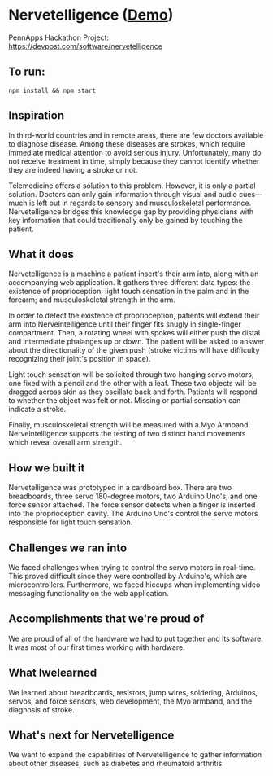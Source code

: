 # Nervetelligence ([Demo](https://nervetelligence-pennapps.herokuapp.com/quickstart/))

PennApps Hackathon Project: https://devpost.com/software/nervetelligence

## To run:
```
npm install && npm start
```

## Inspiration
In third-world countries and in remote areas, there are few doctors available to diagnose disease. Among these diseases are strokes, which require immediate medical attention to avoid serious injury. Unfortunately, many do not receive treatment in time, simply because they cannot identify whether they are indeed having a stroke or not.

Telemedicine offers a solution to this problem. However, it is only a partial solution. Doctors can only gain information through visual and audio cues—much is left out in regards to sensory and musculoskeletal performance. Nervetelligence bridges this knowledge gap by providing physicians with key information that could traditionally only be gained by touching the patient.

## What it does
Nervetelligence is a machine a patient insert's their arm into, along with an accompanying web application. It gathers three different data types: the existence of proprioception; light touch sensation in the palm and in the forearm; and musculoskeletal strength in the arm.

In order to detect the existence of proprioception, patients will extend their arm into Nerveintelligence until their finger fits snugly in single-finger compartment. Then, a rotating wheel with spokes will either push the distal and intermediate phalanges up or down. The patient will be asked to answer about the directionality of the given push (stroke victims will have difficulty recognizing their joint's position in space).

Light touch sensation will be solicited through two hanging servo motors, one fixed with a pencil and the other with a leaf. These two objects will be dragged across skin as they oscillate back and forth. Patients will respond to whether the object was felt or not. Missing or partial sensation can indicate a stroke.

Finally, musculoskeletal strength will be measured with a Myo Armband. Nerveintelligence supports the testing of two distinct hand movements which reveal overall arm strength.

## How we built it
Nervetelligence was prototyped in a cardboard box. There are two breadboards, three servo 180-degree motors, two Arduino Uno's, and one force sensor attached. The force sensor detects when a finger is inserted into the proprioception cavity. The Arduino Uno's control the servo motors responsible for light touch sensation.

## Challenges we ran into
We faced challenges when trying to control the servo motors in real-time. This proved difficult since they were controlled by Arduino's, which are microcontrollers. Furthermore, we faced hiccups when implementing video messaging functionality on the web application.

## Accomplishments that we're proud of
We are proud of all of the hardware we had to put together and its software. It was most of our first times working with hardware.

## What Iwelearned
We learned about breadboards, resistors, jump wires, soldering, Arduinos, servos, and force sensors, web development, the Myo armband, and the diagnosis of stroke.

## What's next for Nervetelligence
We want to expand the capabilities of Nervetelligence to gather information about other diseases, such as diabetes and rheumatoid arthritis.
